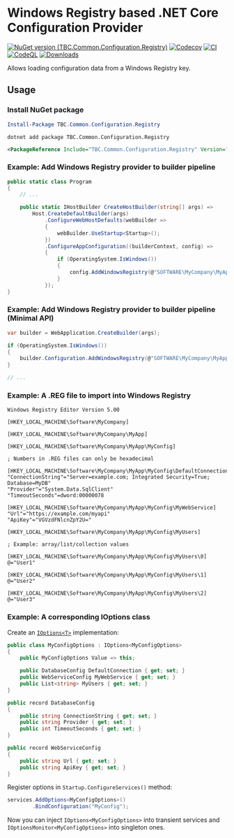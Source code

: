 
# Windows Registry based .NET Core Configuration Provider

[![NuGet version (TBC.Common.Configuration.Registry)](https://img.shields.io/nuget/v/TBC.Common.Configuration.Registry.svg)](https://www.nuget.org/packages/TBC.Common.Configuration.Registry/)
[![Codecov](https://codecov.io/gh/TBCBank/TBC.Common.Configuration.Registry/branch/master/graph/badge.svg?token=RXFYIVGD3C)](https://codecov.io/gh/TBCBank/TBC.Common.Configuration.Registry)
[![CI](https://github.com/TBCBank/TBC.Common.Configuration.Registry/actions/workflows/main.yml/badge.svg)](https://github.com/TBCBank/TBC.Common.Configuration.Registry/actions/workflows/main.yml)
[![CodeQL](https://github.com/TBCBank/TBC.Common.Configuration.Registry/actions/workflows/codeql-analysis.yml/badge.svg)](https://github.com/TBCBank/TBC.Common.Configuration.Registry/actions/workflows/codeql-analysis.yml)
[![Downloads](https://img.shields.io/nuget/dt/TBC.Common.Configuration.Registry)](https://www.nuget.org/packages/TBC.Common.Configuration.Registry/)

Allows loading configuration data from a Windows Registry key.

## Usage

### Install NuGet package

```powershell
Install-Package TBC.Common.Configuration.Registry
```

```batch
dotnet add package TBC.Common.Configuration.Registry
```

```xml
<PackageReference Include="TBC.Common.Configuration.Registry" Version="1.4.0" />
```

### Example: Add Windows Registry provider to builder pipeline

```csharp
public static class Program
{
    // ...

    public static IHostBuilder CreateHostBuilder(string[] args) =>
        Host.CreateDefaultBuilder(args)
            .ConfigureWebHostDefaults(webBuilder =>
            {
                webBuilder.UseStartup<Startup>();
            })
            .ConfigureAppConfiguration((builderContext, config) =>
            {
                if (OperatingSystem.IsWindows())
                {
                    config.AddWindowsRegistry(@"SOFTWARE\MyCompany\MyApp");
                }
            });
}
```

### Example: Add Windows Registry provider to builder pipeline (Minimal API)

```csharp
var builder = WebApplication.CreateBuilder(args);

if (OperatingSystem.IsWindows())
{
    builder.Configuration.AddWindowsRegistry(@"SOFTWARE\MyCompany\MyApp");
}

// ...
```

### Example: A .REG file to import into Windows Registry

```reg
Windows Registry Editor Version 5.00

[HKEY_LOCAL_MACHINE\Software\MyCompany]

[HKEY_LOCAL_MACHINE\Software\MyCompany\MyApp]

[HKEY_LOCAL_MACHINE\Software\MyCompany\MyApp\MyConfig]

; Numbers in .REG files can only be hexadecimal

[HKEY_LOCAL_MACHINE\Software\MyCompany\MyApp\MyConfig\DefaultConnection]
"ConnectionString"="Server=example.com; Integrated Security=True; Database=MyDB"
"Provider"="System.Data.SqlClient"
"TimeoutSeconds"=dword:00000078

[HKEY_LOCAL_MACHINE\Software\MyCompany\MyApp\MyConfig\MyWebService]
"Url"="https://example.com/myapi"
"ApiKey"="VGVzdFNlcnZpY2U="

[HKEY_LOCAL_MACHINE\Software\MyCompany\MyApp\MyConfig\MyUsers]

; Example: array/list/collection values

[HKEY_LOCAL_MACHINE\Software\MyCompany\MyApp\MyConfig\MyUsers\0]
@="User1"

[HKEY_LOCAL_MACHINE\Software\MyCompany\MyApp\MyConfig\MyUsers\1]
@="User2"

[HKEY_LOCAL_MACHINE\Software\MyCompany\MyApp\MyConfig\MyUsers\2]
@="User3"
```

### Example: A corresponding IOptions<T> class

Create an [`IOptions<T>`](https://docs.microsoft.com/en-us/dotnet/api/microsoft.extensions.options.ioptions-1) implementation:

```csharp
public class MyConfigOptions : IOptions<MyConfigOptions>
{
    public MyConfigOptions Value => this;

    public DatabaseConfig DefaultConnection { get; set; }
    public WebServiceConfig MyWebService { get; set; }
    public List<string> MyUsers { get; set; }
}

public record DatabaseConfig
{
    public string ConnectionString { get; set; }
    public string Provider { get; set; }
    public int TimeoutSeconds { get; set; }
}

public record WebServiceConfig
{
    public string Url { get; set; }
    public string ApiKey { get; set; }
}
```

Register options in `Startup.ConfigureServices()` method:

```csharp
services.AddOptions<MyConfigOptions>()
        .BindConfiguration("MyConfig");
```

Now you can inject `IOptions<MyConfigOptions>` into transient services and `IOptionsMonitor<MyConfigOptions>` into singleton ones.
